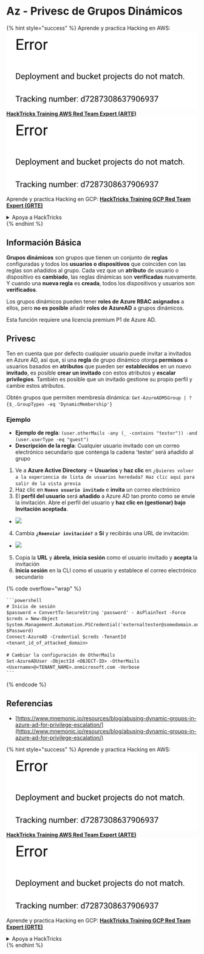 # Az - Privesc de Grupos Dinámicos

{% hint style="success" %}
Aprende y practica Hacking en AWS:<img src="../../../.gitbook/assets/image (1) (1).png" alt="" data-size="line">[**HackTricks Training AWS Red Team Expert (ARTE)**](https://training.hacktricks.xyz/courses/arte)<img src="../../../.gitbook/assets/image (1) (1).png" alt="" data-size="line">\
Aprende y practica Hacking en GCP: <img src="../../../.gitbook/assets/image (2).png" alt="" data-size="line">[**HackTricks Training GCP Red Team Expert (GRTE)**<img src="../../../.gitbook/assets/image (2).png" alt="" data-size="line">](https://training.hacktricks.xyz/courses/grte)

<details>

<summary>Apoya a HackTricks</summary>

* Revisa los [**planes de suscripción**](https://github.com/sponsors/carlospolop)!
* **Únete al** 💬 [**grupo de Discord**](https://discord.gg/hRep4RUj7f) o al [**grupo de telegram**](https://t.me/peass) o **síguenos** en **Twitter** 🐦 [**@hacktricks\_live**](https://twitter.com/hacktricks\_live)**.**
* **Comparte trucos de hacking enviando PRs a los** [**HackTricks**](https://github.com/carlospolop/hacktricks) y [**HackTricks Cloud**](https://github.com/carlospolop/hacktricks-cloud) repos de github.

</details>
{% endhint %}

## Información Básica

**Grupos dinámicos** son grupos que tienen un conjunto de **reglas** configuradas y todos los **usuarios o dispositivos** que coinciden con las reglas son añadidos al grupo. Cada vez que un **atributo** de usuario o dispositivo es **cambiado**, las reglas dinámicas son **verificadas** nuevamente. Y cuando una **nueva regla** es **creada**, todos los dispositivos y usuarios son **verificados**.

Los grupos dinámicos pueden tener **roles de Azure RBAC asignados** a ellos, pero **no es posible** añadir **roles de AzureAD** a grupos dinámicos.

Esta función requiere una licencia premium P1 de Azure AD.

## Privesc

Ten en cuenta que por defecto cualquier usuario puede invitar a invitados en Azure AD, así que, si una **regla** de grupo dinámico otorga **permisos** a usuarios basados en **atributos** que pueden ser **establecidos** en un nuevo **invitado**, es posible **crear un invitado** con estos atributos y **escalar privilegios**. También es posible que un invitado gestione su propio perfil y cambie estos atributos.

Obtén grupos que permiten membresía dinámica: `Get-AzureADMSGroup | ?{$_.GroupTypes -eq 'DynamicMembership'}`

### Ejemplo

* **Ejemplo de regla**: `(user.otherMails -any (_ -contains "tester")) -and (user.userType -eq "guest")`
* **Descripción de la regla**: Cualquier usuario invitado con un correo electrónico secundario que contenga la cadena 'tester' será añadido al grupo

1. Ve a **Azure Active Directory** -> **Usuarios** y **haz clic** en `¿Quieres volver a la experiencia de lista de usuarios heredada? Haz clic aquí para salir de la vista previa`
2. Haz clic en **`Nuevo usuario invitado`** e **invita** un correo electrónico
3. El **perfil del usuario** será **añadido** a Azure AD tan pronto como se envíe la invitación. Abre el perfil del usuario y **haz clic en (gestionar) bajo Invitación aceptada**.
* ![](<../../../.gitbook/assets/image (281).png>)
4. Cambia **`¿Reenviar invitación?`** a **Sí** y recibirás una URL de invitación:
* ![](<../../../.gitbook/assets/image (205).png>)
5. Copia la **URL** y **ábrela**, **inicia sesión** como el usuario invitado y **acepta** la invitación
6. **Inicia sesión** en la CLI como el usuario y establece el correo electrónico secundario

{% code overflow="wrap" %}
````
```powershell
# Inicio de sesión
$password = ConvertTo-SecureString 'password' - AsPlainText -Force
$creds = New-Object
System.Management.Automation.PSCredential('externaltester@somedomain.onmicrosoft.com', $Password)
Connect-AzureAD -Credential $creds -TenantId <tenant_id_of_attacked_domain>

# Cambiar la configuración de OtherMails
Set-AzureADUser -ObjectId <OBJECT-ID> -OtherMails <Username>@<TENANT_NAME>.onmicrosoft.com -Verbose
```
````
{% endcode %}

## Referencias

* [https://www.mnemonic.io/resources/blog/abusing-dynamic-groups-in-azure-ad-for-privilege-escalation/](https://www.mnemonic.io/resources/blog/abusing-dynamic-groups-in-azure-ad-for-privilege-escalation/)

{% hint style="success" %}
Aprende y practica Hacking en AWS:<img src="../../../.gitbook/assets/image (1) (1).png" alt="" data-size="line">[**HackTricks Training AWS Red Team Expert (ARTE)**](https://training.hacktricks.xyz/courses/arte)<img src="../../../.gitbook/assets/image (1) (1).png" alt="" data-size="line">\
Aprende y practica Hacking en GCP: <img src="../../../.gitbook/assets/image (2).png" alt="" data-size="line">[**HackTricks Training GCP Red Team Expert (GRTE)**<img src="../../../.gitbook/assets/image (2).png" alt="" data-size="line">](https://training.hacktricks.xyz/courses/grte)

<details>

<summary>Apoya a HackTricks</summary>

* Revisa los [**planes de suscripción**](https://github.com/sponsors/carlospolop)!
* **Únete al** 💬 [**grupo de Discord**](https://discord.gg/hRep4RUj7f) o al [**grupo de telegram**](https://t.me/peass) o **síguenos** en **Twitter** 🐦 [**@hacktricks\_live**](https://twitter.com/hacktricks\_live)**.**
* **Comparte trucos de hacking enviando PRs a los** [**HackTricks**](https://github.com/carlospolop/hacktricks) y [**HackTricks Cloud**](https://github.com/carlospolop/hacktricks-cloud) repositorios de github.

</details>
{% endhint %}
